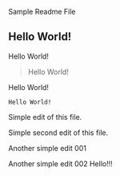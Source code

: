 Sample Readme File

## Hello World!

Hello World!

> Hello World!

Hello World!

```
Hello World!
```

Simple edit of this file.

Simple second edit of this file.

Another simple edit 001

Another simple edit 002 Hello!!!
